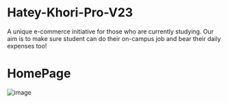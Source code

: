 # Hatey-Khori-Pro-V23
A unique e-commerce initiative for those who are currently studying. Our aim is  to make sure student can do their on-campus job and bear their daily expenses too!

# HomePage
![image](https://github.com/Habib16051/Hatey-Khori-Pro-V23/assets/39822204/07da241b-a939-401b-89d0-31d091b8fec5)

